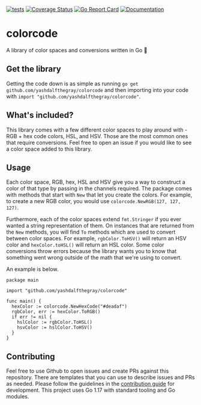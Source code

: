 [![tests](https://github.com/YashdalfTheGray/colorcode/actions/workflows/tests.yml/badge.svg?branch=master)](https://github.com/YashdalfTheGray/colorcode/actions/workflows/tests.yml)
[![Coverage Status](https://coveralls.io/repos/github/YashdalfTheGray/colorcode/badge.svg?branch=master)](https://coveralls.io/github/YashdalfTheGray/colorcode?branch=master)
[![Go Report Card](https://goreportcard.com/badge/github.com/yashdalfthegray/colorcode)](https://goreportcard.com/report/github.com/yashdalfthegray/colorcode)
[![Documentation](https://godoc.org/github.com/yashdalfthegray/colorcode?status.svg)](http://godoc.org/github.com/yashdalfthegray/colorcode)

# colorcode

A library of color spaces and conversions written in Go 🎨

## Get the library

Getting the code down is as simple as running `go get github.com/yashdalfthegray/colorcode` and then importing into your code with `import "github.com/yashdalfthegray/colorcode"`.

## What's included?

This library comes with a few different color spaces to play around with - RGB + hex code colors, HSL, and HSV. Those are the most common ones that require conversions. Feel free to open an issue if you would like to see a color space added to this library.

## Usage

Each color space, RGB, hex, HSL and HSV give you a way to construct a color of that type by passing in the channels required. The package comes with methods that start with `New` that let you create the colors. For example, to create a new RGB color, you would use `colorcode.NewRGB(127, 127, 127)`.

Furthermore, each of the color spaces extend `fmt.Stringer` if you ever wanted a string representation of them. On instances that are returned from the `New` methods, you will find `To` methods which are used to convert between color spaces. For example, `rgbColor.ToHSV()` will return an HSV color and `hexColor.toHSL()` will return an HSL color. Some color conversions throw errors because the library wants you to know that something went wrong outside of the math that we're using to convert.

An example is below.

```golang
package main

import "github.com/yashdalfthegray/colorcode"

func main() {
  hexColor := colorcode.NewHexCode("#deadaf")
  rgbColor, err := hexColor.ToRGB()
  if err != nil {
    hslColor := rgbColor.ToHSL()
    hsvColor := hslColor.ToHSV()
  }
}
```

## Contributing

Feel free to use Github to open issues and create PRs against this repository. There are templates that you can use to describe issues and PRs as needed. Please follow the guidelines in the [contribution guide](.github/CONTRIBUTING.md) for development. This project uses Go 1.17 with standard tooling and Go modules.
